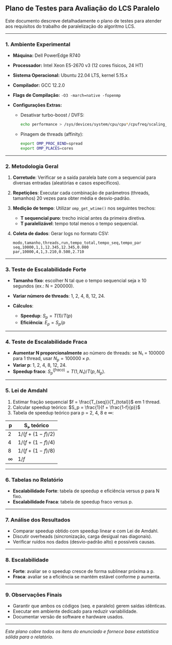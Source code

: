 ## Plano de Testes para Avaliação do LCS Paralelo

Este documento descreve detalhadamente o plano de testes para atender aos requisitos do trabalho de paralelização do algoritmo LCS.

---

### 1. Ambiente Experimental

* **Máquina:** Dell PowerEdge R740
* **Processador:** Intel Xeon E5-2670 v3 (12 cores físicos, 24 HT)
* **Sistema Operacional:** Ubuntu 22.04 LTS, kernel 5.15.x
* **Compilador:** GCC 12.2.0
* **Flags de Compilação:** `-O3 -march=native -fopenmp`
* **Configurações Extras:**

  * Desativar turbo-boost / DVFS:

    ```bash
    echo performance > /sys/devices/system/cpu/cpu*/cpufreq/scaling_governor
    ```
  * Pinagem de threads (affinity):

    ```bash
    export OMP_PROC_BIND=spread
    export OMP_PLACES=cores
    ```

---

### 2. Metodologia Geral

1. **Corretude**: Verificar se a saída paralela bate com a sequencial para diversas entradas (aleatórias e casos específicos).
2. **Repetições**: Executar cada combinação de parâmetros (threads, tamanhos) 20 vezes para obter média e desvio-padrão.
3. **Medição de tempo**: Utilizar `omp_get_wtime()` nos seguintes trechos:

   * **T sequencial puro**: trecho inicial antes da primeira diretiva.
   * **T paralelizável**: tempo total menos o tempo sequencial.
4. **Coleta de dados**: Gerar logs no formato CSV:

   ```csv
   modo,tamanho,threads,run,tempo_total,tempo_seq,tempo_par
   seq,10000,1,1,12.345,12.345,0.000
   par,10000,4,1,3.210,0.500,2.710
   ```

---

### 3. Teste de Escalabilidade Forte

* **Tamanho fixo**: escolher N tal que o tempo sequencial seja ≥ 10 segundos (ex.: N = 200000).
* **Variar número de threads**: 1, 2, 4, 8, 12, 24.
* **Cálculos**:

  * **Speedup**: $S_p = T(1) / T(p)$
  * **Eficiência**: $E_p = S_p / p$

---

### 4. Teste de Escalabilidade Fraca

* **Aumentar N proporcionalmente** ao número de threads: se N₁ = 100000 para 1 thread, usar $N_p = 100000 \times p$.
* **Variar p**: 1, 2, 4, 8, 12, 24.
* **Speedup fraco**: $S_p^{(fraco)} = T(1, N₁) / T(p, N_p)$.

---

### 5. Lei de Amdahl

1. Estimar fração sequencial $f = \frac{T_{seq}}{T_{total}}$ em 1 thread.
2. Calcular speedup teórico:
   $S_p = \frac{1}{f + \frac{1-f}{p}}$
3. Tabela de speedup teórico para p = 2, 4, 8 e ∞:

| p | Sₚ teórico      |
| - | --------------- |
| 2 | $1/(f+(1-f)/2)$ |
| 4 | $1/(f+(1-f)/4)$ |
| 8 | $1/(f+(1-f)/8)$ |
| ∞ | $1/f$           |

---

### 6. Tabelas no Relatório

* **Escalabilidade Forte**: tabela de speedup e eficiência versus p para N fixo.
* **Escalabilidade Fraca**: tabela de speedup fraco versus p.

---

### 7. Análise dos Resultados

* Comparar speedup obtido com speedup linear e com Lei de Amdahl.
* Discutir overheads (sincronização, carga desigual nas diagonais).
* Verificar ruídos nos dados (desvio-padrão alto) e possíveis causas.

---

### 8. Escalabilidade

* **Forte**: avaliar se o speedup cresce de forma sublinear próxima a p.
* **Fraca**: avaliar se a eficiência se mantém estável conforme p aumenta.

---

### 9. Observações Finais

* Garantir que ambos os códigos (seq. e paralelo) gerem saídas idênticas.
* Executar em ambiente dedicado para reduzir variabilidade.
* Documentar versão de software e hardware usados.

---

*Este plano cobre todos os itens do enunciado e fornece base estatística sólida para o relatório.*
